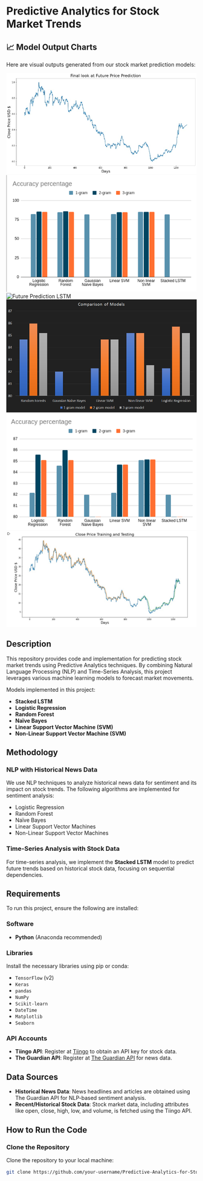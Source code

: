 # Predictive Analytics for Stock Market Trends

## 📈 Model Output Charts

Here are visual outputs generated from our stock market prediction models:

![Final Look of Prediction LSTM](https://github.com/Jaideep880/Predictive-Analytics-for-Stock-Market-Trends/blob/main/Final_Look_Of_Prediction_LSTM.jpg?raw=true)  
![Full Graph](https://github.com/Jaideep880/Predictive-Analytics-for-Stock-Market-Trends/blob/main/FullGraph.png?raw=true)  
![Future Prediction LSTM](https://github.com/Jaideep880/Predictive-Analytics-for-Stock-Market-Trends/blob/main/FuturePrediction_LSTM.jpg?raw=true)  
![NLP Chart](https://github.com/Jaideep880/Predictive-Analytics-for-Stock-Market-Trends/blob/main/NLPchart.png?raw=true)  
![Scaled Graph](https://github.com/Jaideep880/Predictive-Analytics-for-Stock-Market-Trends/blob/main/ScaledGraph.png?raw=true)  
![Training LSTM](https://github.com/Jaideep880/Predictive-Analytics-for-Stock-Market-Trends/blob/main/TrainingLSTM.jpg?raw=true)

## Description
This repository provides code and implementation for predicting stock market trends using Predictive Analytics techniques. By combining Natural Language Processing (NLP) and Time-Series Analysis, this project leverages various machine learning models to forecast market movements.

Models implemented in this project:
- **Stacked LSTM**
- **Logistic Regression**
- **Random Forest**
- **Naïve Bayes**
- **Linear Support Vector Machine (SVM)**
- **Non-Linear Support Vector Machine (SVM)**

## Methodology

### NLP with Historical News Data
We use NLP techniques to analyze historical news data for sentiment and its impact on stock trends. The following algorithms are implemented for sentiment analysis:
- Logistic Regression
- Random Forest
- Naïve Bayes
- Linear Support Vector Machines
- Non-Linear Support Vector Machines

### Time-Series Analysis with Stock Data
For time-series analysis, we implement the **Stacked LSTM** model to predict future trends based on historical stock data, focusing on sequential dependencies.

## Requirements
To run this project, ensure the following are installed:

### Software
- **Python** (Anaconda recommended)

### Libraries
Install the necessary libraries using pip or conda:
- `TensorFlow` (v2)
- `Keras`
- `pandas`
- `NumPy`
- `Scikit-learn`
- `DateTime`
- `Matplotlib`
- `Seaborn`

### API Accounts
- **Tiingo API**: Register at [Tiingo](https://www.tiingo.com) to obtain an API key for stock data.
- **The Guardian API**: Register at [The Guardian API](https://open-platform.theguardian.com) for news data.

## Data Sources
- **Historical News Data**: News headlines and articles are obtained using The Guardian API for NLP-based sentiment analysis.
- **Recent/Historical Stock Data**: Stock market data, including attributes like open, close, high, low, and volume, is fetched using the Tiingo API.

## How to Run the Code

### Clone the Repository
Clone the repository to your local machine:

```bash
git clone https://github.com/your-username/Predictive-Analytics-for-Stock-Market-Trends.git
